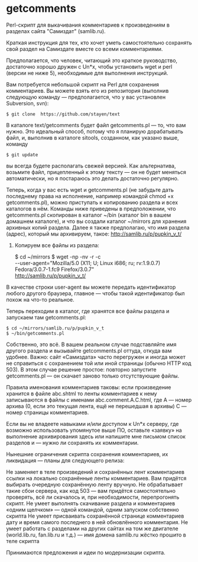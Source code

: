# getcomments

Perl-скрипт для выкачивания комментариев к произведениям в разделах сайта "Самиздат" (samlib.ru).

Краткая инструкция для тех, кто хочет уметь самостоятельно сохранять свой раздел на Самиздате вместе со всеми комментариями.


Предполагается, что человек, читающий это краткое руководство, достаточно хорошо дружен с Un*x, чтобы установить wget и perl (версии не ниже 5), необходимые для выполнения инструкций.


Вам потребуется небольшой скрипт на Perl для сохранения комментариев. Вы можете взять его из репозитория (выполнив следующую команду — предполагается, что у вас установлен Subversion, svn):


    $ git clone  https://github.com/stayen/text

В каталоге text/getcomments будет файл getcomments.pl — то, что вам нужно. Это идеальный способ, потому что я планирую дорабатывать файл, и, выполнив в каталоге sitools, созданном, как указано выше, команду

    $ git update

вы всегда будете располагать свежей версией. Как альтернатива, возьмите файл, прицепленный к этому тексту — он не будет меняться автоматически, но я постараюсь это делать достаточно регулярно.


Теперь, когда у вас есть wget и getcomments.pl (не забудьте дать последнему права на исполнение, например командой chmod +x getcomments.pl), можно приступать к копированию раздела и всех каталогов в нём. Команды ниже приведены в предположении, что getcomments.pl скопирован в каталог ~/bin (каталог bin в вашем домашнем каталоге), и что вы создали каталог ~/mirrors для хранения архивных копий раздела. Далее я также предполагаю, что имя раздела (адрес), который мы архивируем, такое: http://samlib.ru/p/pupkin_v_t/

1. Копируем все файлы из раздела:

    $ cd ~/mirrors
    $ wget -np -nv -r -c \
      --user-agent="Mozilla/5.0 (X11; U; Linux i686; ru; rv:1.9.0.7) Fedora/3.0.7-1.fc9 Firefox/3.0.7" \
      http://samlib.ru/p/pupkin_v_t/

В качестве строки user-agent вы можете передать идентификатор любого другого браузера, главное — чтобы такой идентификатор был похож на что-то реальное.


Теперь переходим в каталог, где хранятся все файлы раздела и запускаем там getcomments.pl:

    $ cd ~/mirrors/samlib.ru/p/pupkin_v_t
    $ ~/bin/getcomments.pl

Собственно, это всё. В вашем реальном случае подставляйте имя другого раздела и вызывайте getcomments.pl оттуда, откуда вам удобнее. Важно: сайт «Самиздата» часто перегружен и иногда может не справиться с сохранением той или иной страницы (обычно HTTP код 503). В этом случае решение простое: повторно запустите getcomments.pl — он скачает заново только отсутствующие файлы.


Правила именования комментариев таковы: если произведение хранится в файле
abc.shtml
то ленты комментариев к нему записываются в файлы с именами
abc.comment.A.C.html, где
A — номер архива (0, если это текущая лента, ещё не перешедшая в архивы)
C — номер страницы комментариев.

Если вы не владеете навыками и/или доступом к Un*x серверу, где возможно использовать упомянутое выше ПО, оставьте «заявку» на выполнение архивирования здесь или напишите мне письмом список разделов и — нужно ли сохранять их комментарии.

Нынешние ограничения скрипта сохранения комментариев, их ликвидация — планы для следующего релиза:

Не заменяет в теле произведений и сохранённых лент комментариев ссылки на локально сохранённые ленты комментариев. Вам придётся выбирать очередную сохранённую ленту вручную.
Не обрабатывает такие сбои сервера, как код 503 — вам придётся самостоятельно проверять, всё ли скачалось и, при необходимости, перепрогонять скрипт.
Не умеет выполнять скачивание раздела и комментариев «одним щелчком» — одной командой, одним запуском собственно скрипта
Не умеет присваивать сохранённой странице комментариев дату и время самого последнего в ней обновлённого комментария.
Не умеет работать с разделами на других сайтах на том же двигателе (world.lib.ru, fan.lib.ru и т.д.) — имя домена samlib.ru жёстко прошито в теле скрипта

Принимаются предложения и идеи по модернизации скрипта.
